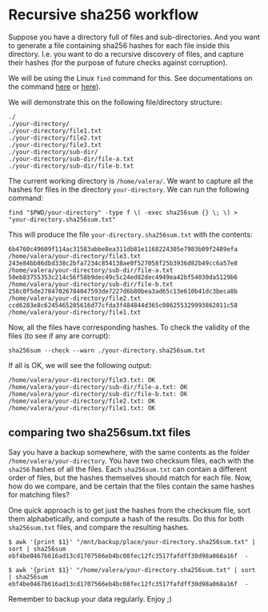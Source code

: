 # Recursive sha256 workflow

Suppose you have a directory full of files and sub-directories. And you want to generate a file containing sha256 hashes for each file inside this directory. I.e. you want to do a recursive discovery of files, and capture their hashes (for the purpose of future checks against corruption).

We will be using the Linux `find` command for this. See documentations on the command [here](https://www.man7.org/linux/man-pages/man1/find.1.html) or [here](https://linux.die.net/man/1/find)).

We will demonstrate this on the following file/directory structure:

```text
./
./your-directory/
./your-directory/file1.txt
./your-directory/file2.txt
./your-directory/file3.txt
./your-directory/sub-dir/
./your-directory/sub-dir/file-a.txt
./your-directory/sub-dir/file-b.txt
```

The current working directory is `/home/valera/`. We want to capture all the hashes for files in the directory `your-directory`. We can run the following command:

```shell
find "$PWD/your-directory" -type f \( -exec sha256sum {} \; \) > "your-directory.sha256sum.txt"
```

This will produce the file `your-directory.sha256sum.txt` with the contents:

```text
6b4760c49609f114ac31583abbe8ea311db81e1168224305e7983b09f2489efa  /home/valera/your-directory/file3.txt
243e84bb86dbd338c2bfa7234c854138ae0f527058f25b3936d82b49cc6a57e8  /home/valera/your-directory/sub-dir/file-a.txt
50eb83755353c214c56f58b9dec49c5c24ed82dec4949ea42bf54030da5129b6  /home/valera/your-directory/sub-dir/file-b.txt
258c0f5de27847026784047593de7227d6b80bea3ad65c13e610b41dc3beca8b  /home/valera/your-directory/file2.txt
ccd6283e8c6245465205616d77cfda3f484844d365c086255329993862011c58  /home/valera/your-directory/file1.txt
```

Now, all the files have corresponding hashes. To check the validity of the files (to see if any are corrupt):

```shell
sha256sum --check --warn ./your-directory.sha256sum.txt
```

If all is OK, we will see the following output:

```text
/home/valera/your-directory/file3.txt: OK
/home/valera/your-directory/sub-dir/file-a.txt: OK
/home/valera/your-directory/sub-dir/file-b.txt: OK
/home/valera/your-directory/file2.txt: OK
/home/valera/your-directory/file1.txt: OK
```

## comparing two sha256sum.txt files

Say you have a backup somewhere, with the same contents as the folder `/home/valera/your-directory`. You have two checksum files, each with the `sha256` hashes of all the files. Each `sha256sum.txt` can contain a different order of files, but the hashes themselves should match for each file. Now, how do we compare, and be certain that the files contain the same hashes for matching files?

One quick approach is to get just the hashes from the checksum file, sort them alphabetically, and compute a hash of the results. Do this for both `sha256sum.txt` files, and compare the resulting hashes.

```shell
$ awk '{print $1}' "/mnt/backup/place/your-directory.sha256sum.txt" | sort | sha256sum
ebf4be0467b616ad13cd1707566eb4bc08fec12fc3517fafdff30d98a068a16f  -

$ awk '{print $1}' "/home/valera/your-directory.sha256sum.txt" | sort | sha256sum
ebf4be0467b616ad13cd1707566eb4bc08fec12fc3517fafdff30d98a068a16f  -
```

Remember to backup your data regularly. Enjoy ;)

